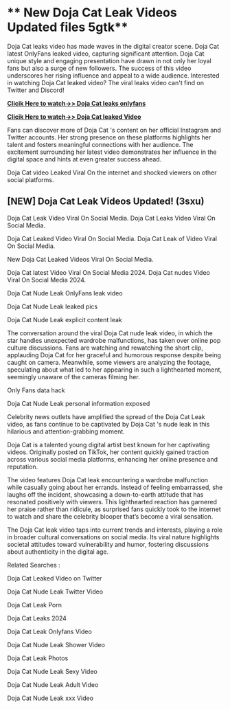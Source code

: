 
# ** New Doja Cat  Leak Videos Updated files 5gtk** #

  Doja Cat  leaks video has made waves in the digital creator scene.  Doja Cat  latest OnlyFans leaked video, capturing significant attention.  Doja Cat  unique style and engaging presentation have drawn in not only her loyal fans but also a surge of new followers. The success of this video underscores her rising influence and appeal to a wide audience. Interested in watching Doja Cat  leaked video? The viral leaks video can't find on Twitter and Discord!

**[Clicik Here to watch->>  Doja Cat  leaks onlyfans ](http://xflirt.top)**

**[Clicik Here to watch->>  Doja Cat  leaked Video](http://xflirt.top)**

Fans can discover more of Doja Cat 's content on her official Instagram and Twitter accounts. Her strong presence on these platforms highlights her talent and fosters meaningful connections with her audience. The excitement surrounding her latest video demonstrates her influence in the digital space and hints at even greater success ahead.

  Doja Cat  video Leaked Viral On the internet and shocked viewers on other social platforms.

## [NEW] Doja Cat  Leak Videos Updated!  (3sxu) ##

  Doja Cat  Leak Video Viral On Social Media.  Doja Cat  Leaks Video Viral On Social Media.

  Doja Cat  Leaked Video Viral On Social Media.  Doja Cat  Leak of Video Viral On Social Media.

New Doja Cat  Leaked Videos Viral On Social Media.

  Doja Cat  latest Video Viral On Social Media 2024.  Doja Cat  nudes Video Viral On Social Media 2024.

  Doja Cat  Nude Leak OnlyFans leak video

  Doja Cat  Nude Leak leaked pics

  Doja Cat  Nude Leak explicit content leak

The conversation around the viral Doja Cat  nude leak video, in which the star handles unexpected wardrobe malfunctions, has taken over online pop culture discussions. Fans are watching and rewatching the short clip, applauding Doja Cat  for her graceful and humorous response despite being caught on camera. Meanwhile, some viewers are analyzing the footage, speculating about what led to her appearing in such a lighthearted moment, seemingly unaware of the cameras filming her.

Only Fans data hack

  Doja Cat  Nude Leak personal information exposed

Celebrity news outlets have amplified the spread of the Doja Cat  Leak video, as fans continue to be captivated by Doja Cat 's nude leak in this hilarious and attention-grabbing moment.

  Doja Cat  is a talented young digital artist best known for her captivating videos. Originally posted on TikTok, her content quickly gained traction across various social media platforms, enhancing her online presence and reputation.

The video features Doja Cat  leak encountering a wardrobe malfunction while casually going about her errands. Instead of feeling embarrassed, she laughs off the incident, showcasing a down-to-earth attitude that has resonated positively with viewers. This lighthearted reaction has garnered her praise rather than ridicule, as surprised fans quickly took to the internet to watch and share the celebrity blooper that’s become a viral sensation.

The Doja Cat  leak video taps into current trends and interests, playing a role in broader cultural conversations on social media. Its viral nature highlights societal attitudes toward vulnerability and humor, fostering discussions about authenticity in the digital age.

Related Searches :

  Doja Cat  Leaked Video on Twitter

  Doja Cat  Nude Leak Twitter Video

  Doja Cat  Leak Porn

  Doja Cat  Leaks 2024

  Doja Cat  Leak Onlyfans Video

  Doja Cat  Nude Leak Shower Video

  Doja Cat  Leak Photos

  Doja Cat  Nude Leak Sexy Video

  Doja Cat  Nude Leak Adult Video

  Doja Cat  Nude Leak xxx Video


